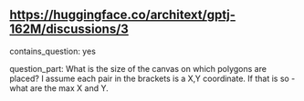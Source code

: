 ## https://huggingface.co/architext/gptj-162M/discussions/3

contains_question: yes

question_part: What is the size of the canvas on which polygons are placed? I assume each pair in the brackets is a X,Y coordinate. If that is so - what are the max X and Y.